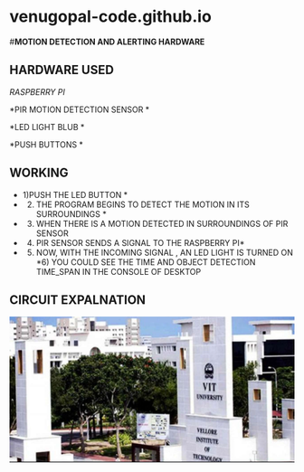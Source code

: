 # venugopal-code.github.io
#**MOTION DETECTION AND ALERTING HARDWARE**

## HARDWARE USED

*RASPBERRY PI*

*PIR MOTION DETECTION SENSOR *

*LED LIGHT BLUB *

*PUSH BUTTONS *

## WORKING 
* 1)PUSH THE LED BUTTON *
* 2) THE PROGRAM BEGINS TO DETECT THE MOTION IN ITS SURROUNDINGS *
* 3) WHEN THERE IS A MOTION DETECTED IN SURROUNDINGS OF PIR SENSOR
* 4) PIR SENSOR SENDS A SIGNAL TO THE RASPBERRY PI*
* 5) NOW, WITH THE INCOMING SIGNAL , AN LED LIGHT IS TURNED ON
*6) YOU COULD SEE THE TIME AND OBJECT DETECTION TIME_SPAN IN THE CONSOLE OF DESKTOP

## CIRCUIT EXPALNATION

![IMAGE](https://github.com/venugopal-code/venugopal-code.github.io/blob/master/pics/maingate.PNG)

